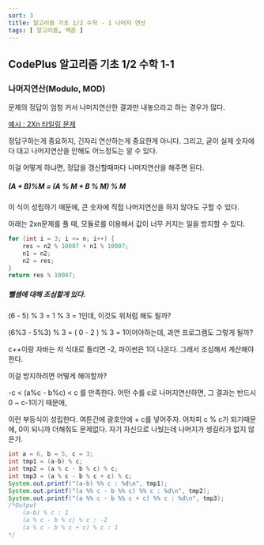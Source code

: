 ```yaml
---
sort: 3
title: 알고리즘 기초 1/2 수학 - 1 나머지 연산
tags: [ 알고리즘, 백준 ]
---
```


## CodePlus 알고리즘 기초 1/2 수학 1-1

### 나머지연산(Modulo, MOD)

문제의 정답이 엄청 커서 나머지연산한 결과만 내놓으라고 하는 경우가 많다.

[예시 : 2Xn 타일링 문제](https://www.acmicpc.net/problem/11726)

정답구하는게 중요하지, 긴자리 연산하는게 중요한게 아니다. 그리고, 굳이 실제 숫자에다 대고 나머지연산을 안해도 어느정도는 알 수 있다. 

이걸 어떻게 하냐면, 정답을 갱신할때마다 나머지연산을 해주면 된다.

##### (A + B)%M = (A % M + B % M) % M

이 식이 성립하기 때문에, 큰 숫자에 직접 나머지연산을 하지 않아도 구할 수 있다.

아래는 2xn문제를 풀 때, 모듈로를 이용해서 값이 너무 커지는 일을 방지할 수 있다.

```java
for (int i = 3; i <= n; i++) {
    res = n2 % 10007 + n1 % 10007;
    n1 = n2;
    n2 = res;
}
return res % 10007;
```



##### 뺄셈에 대해 조심할게 있다.

(6 - 5) % 3 = 1 % 3 = 1인데, 이것도 위처럼 해도 될까?

(6%3 - 5%3) % 3 = ( 0 - 2 ) % 3 =  1이어야하는데, 과연 프로그램도 그렇게 될까?

c++이랑 자바는 저 식대로 돌리면 -2, 파이썬은 1이 나온다. 그래서 조심해서 계산해야 한다.

이걸 방지하려면 어떻게 해야할까?

-c < (a%c -  b%c) < c 를 만족한다. 어떤 수를 c로 나머지연산하면, 그 결과는 반드시 0 ~ c-1이기 때문에, 

이런 부등식이 성립한다. 여튼간에 괄호안에 + c를 넣어주자. 어차피 c % c가 되기때문에, 0이 되니까 더해줘도 문제없다. 자기 자신으로 나눴는데 나머지가 생길리가 없지 않은가.

```java
int a = 6, b = 5, c = 3;
int tmp1 = (a-b) % c;
int tmp2 = (a % c - b % c) % c;
int tmp3 = (a % c - b % c + c) % c;
System.out.printf("(a-b) %% c : %d\n", tmp1);
System.out.printf("(a %% c - b %% c) %% c : %d\n", tmp2);
System.out.printf("(a %% c - b %% c + c) %% c : %d\n", tmp3);
/*Output
    (a-b) % c : 1
    (a % c - b % c) % c : -2
    (a % c - b % c + c) % c : 1
*/
```
